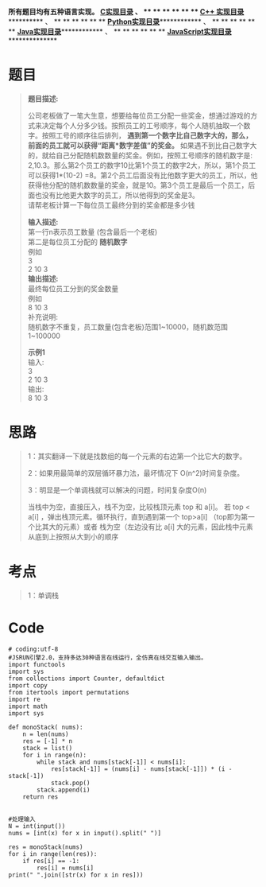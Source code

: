 **所有题目均有五种语言实现。
**[C实现目录](https://renjie.blog.csdn.net/article/details/129190260 "C实现目录")** 、
** ** ** ** ** ** **[C++
实现目录](https://blog.csdn.net/misayaaaaa/category_12036814.html "C++
实现目录")************** 、 ** ** ** ** ** **
**[Python实现目录](https://blog.csdn.net/misayaaaaa/category_12111005.html
"Python实现目录")************** 、 ** ** ** ** ** **
**[Java实现目录](https://blog.csdn.net/misayaaaaa/category_12111006.html
"Java实现目录")************** 、 ** ** ** ** ** **
**[JavaScript实现目录](https://blog.csdn.net/misayaaaaa/category_12199270.html
"JavaScript实现目录")****************

# 题目

> **题目描述:**  
>
> 公司老板做了一笔大生意，想要给每位员工分配一些奖金，想通过游戏的方式来决定每个人分多少钱。按照员工的工号顺序，每个人随机抽取一个数字。按照工号的顺序往后排列，
> **遇到第一个数字比自己数字大的，那么，前面的员工就可以获得“距离*数字差值”的奖金。**
> 如果遇不到比自己数字大的，就给自己分配随机数数量的奖金。例如，按照工号顺序的随机数字是:
> 2,10.3。那么第2个员工的数字10比第1个员工的数字2大，所以，第1个员工可以获得1*(10-2)
> =8。第2个员工后面没有比他数字更大的员工，所以，他获得他分配的随机数数量的奖金，就是10。第3个员工是最后一个员工，后面也没有比他更大数字的员工，所以他得到的奖金是3。  
>  请帮老板计算一下每位员工最终分到的奖金都是多少钱
>
> **输入描述:**  
>  第一行n表示员工数量 (包含最后一个老板)  
>  第二是每位员工分配的 **随机数字**  
>  例如  
>  3  
>  2 10 3  
>  **输出描述:**  
>  最终每位员工分到的奖金数量  
>  例如  
>  8 10 3  
>  补充说明:  
>  随机数字不重复，员工数量(包含老板)范围1~10000，随机数范围1~100000
>
> **示例1**  
>  输入:  
>  3  
>  2 10 3  
>  输出:  
>  8 10 3

# 思路

> 1：其实翻译一下就是找数组的每一个元素的右边第一个比它大的数字。
>
> 2：如果用最简单的双层循环暴力法，最坏情况下 O(n^2)时间复杂度。
>
> 3：明显是一个单调栈就可以解决的问题，时间复杂度O(n)
>
> 当栈中为空，直接压入，栈不为空，比较栈顶元素 top 和 a[i]。 若 top < a[i] ，弹出栈顶元素。循环执行，直到遇到第一个
> top>a[i] （top即为第一个比其大的元素）或者 栈为空（左边没有比 a[i] 大的元素，因此栈中元素从底到上按照从大到小的顺序

# 考点

> 1：单调栈

# Code

    
    
    # coding:utf-8
    #JSRUN引擎2.0，支持多达30种语言在线运行，全仿真在线交互输入输出。 
    import functools
    import sys
    from collections import Counter, defaultdict
    import copy
    from itertools import permutations
    import re
    import math
    import sys
     
    def monoStack( nums):
        n = len(nums)
        res = [-1] * n
        stack = list()
        for i in range(n):
            while stack and nums[stack[-1]] < nums[i]:
                res[stack[-1]] = (nums[i] - nums[stack[-1]]) * (i - stack[-1])
                stack.pop()
            stack.append(i)
        return res
     
     
    #处理输入
    N = int(input())
    nums = [int(x) for x in input().split(" ")]
     
    res = monoStack(nums)
    for i in range(len(res)):
        if res[i] == -1:
            res[i] = nums[i]
    print(" ".join([str(x) for x in res]))


